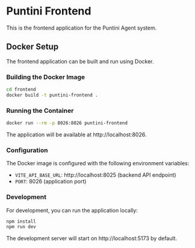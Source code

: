 # Puntini Frontend

This is the frontend application for the Puntini Agent system.

## Docker Setup

The frontend application can be built and run using Docker.

### Building the Docker Image

```bash
cd frontend
docker build -t puntini-frontend .
```

### Running the Container

```bash
docker run --rm -p 8026:8026 puntini-frontend
```

The application will be available at http://localhost:8026.

### Configuration

The Docker image is configured with the following environment variables:

- `VITE_API_BASE_URL`: http://localhost:8025 (backend API endpoint)
- `PORT`: 8026 (application port)

### Development

For development, you can run the application locally:

```bash
npm install
npm run dev
```

The development server will start on http://localhost:5173 by default.